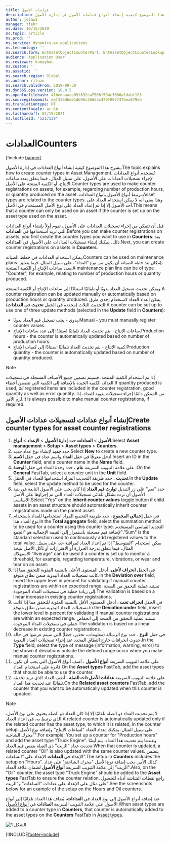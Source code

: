 ```yaml
---
title: قياسات الأصول
description: يشرح هذا الموضوع كيفية إنشاء أنواع قياسات الأصول في إدارة الأصول.
author: josaw1
manager: tfehr
ms.date: 10/15/2019
ms.topic: article
ms.prod: ''
ms.service: dynamics-ax-applications
ms.technology: ''
ms.search.form: EntAssetObjectCounterPart, EntAssetObjectCounterLookup, EntAssetCounterType, EntAssetObjectCounterTotals
audience: Application User
ms.reviewer: kamaybac
ms.custom: ''
ms.assetid: ''
ms.search.region: Global
ms.author: riluan
ms.search.validFrom: 2019-09-30
ms.dyn365.ops.version: 10.0.5
ms.openlocfilehash: 41bedaaace09f632ca7506f504c3086a1dabf193
ms.sourcegitcommit: eaf330dbee1db96c20d5ac479f007747bea079eb
ms.translationtype: HT
ms.contentlocale: ar-SA
ms.lasthandoff: 02/15/2021
ms.locfileid: "5217139"
---
```

# <a name="counters"></a><span data-ttu-id="ec57b-103">العدادات</span><span class="sxs-lookup"><span data-stu-id="ec57b-103">Counters</span></span>

[!include [banner](../../includes/banner.md)]

<span data-ttu-id="ec57b-104">يشرح هذا الموضوع كيفية إنشاء أنواع العدادات في إدارة الأصول.</span><span class="sxs-lookup"><span data-stu-id="ec57b-104">The topic explains how to create counter types in Asset Management.</span></span> <span data-ttu-id="ec57b-105">تُستخدم أنواع العدادات لإجراء تسجيلات العدادات على الأصول، على سبيل المثال، فيما يتعلق بعدد ساعات الإنتاج، أو الكمية المنتجة على الأصل.</span><span class="sxs-lookup"><span data-stu-id="ec57b-105">Counter types are used to make counter registrations on assets, for example, regarding number of production hours, or quantity produced on the asset.</span></span> <span data-ttu-id="ec57b-106">ترتبط أنواع الأصول بأنواع العدادات.</span><span class="sxs-lookup"><span data-stu-id="ec57b-106">Asset types are related to the counter types.</span></span> <span data-ttu-id="ec57b-107">وهذا يعني أنه لا يمكن استخدام العداد على أحد الأصول إلا إذا تم إعداد العداد على نوع الأصل المستخدم في الأصل.</span><span class="sxs-lookup"><span data-stu-id="ec57b-107">This means that a counter can only be used on an asset if the counter is set up on the asset type used on the asset.</span></span>

<span data-ttu-id="ec57b-108">قبل أن تتمكن من إجراء تسجيلات العدادات على الأصول، تقوم أولاً بإنشاء أنواع العدادات التي تريد استخدامها في **العدادات**.</span><span class="sxs-lookup"><span data-stu-id="ec57b-108">Before you can make counter registrations on assets, you first create the counter types you want to use in **Counters**.</span></span> <span data-ttu-id="ec57b-109">بعد ذلك، يمكنك إنشاء تسجيلات العدادات على الأصول في **العدادات**.</span><span class="sxs-lookup"><span data-stu-id="ec57b-109">Next, you can create counter registrations on assets in **Counters**.</span></span> 

<span data-ttu-id="ec57b-110">يمكن استخدام العدادات في خطط الصيانة.</span><span class="sxs-lookup"><span data-stu-id="ec57b-110">Counters can be used on maintenance plans.</span></span> <span data-ttu-id="ec57b-111">بإمكان بند خطة الصيانة أن يكون من نوع "العداد"، على سبيل المثال، فيما يتعلق بعدد ساعات الإنتاج أو الكمية المنتجة.</span><span class="sxs-lookup"><span data-stu-id="ec57b-111">A maintenance plan line can be of type "Counter", for example, relating to number of production hours or quantity produced.</span></span> 

<span data-ttu-id="ec57b-112">ويمكن تحديث تسجيل العداد يدويًا أو تلقائيًا استنادًا إلى ساعات الإنتاج أو الكمية المنتجة.</span><span class="sxs-lookup"><span data-stu-id="ec57b-112">A counter registration can be updated manually or automatically based on production hours or quantity produced.</span></span> <span data-ttu-id="ec57b-113">يمكن إعداد العداد لاستخدام إحدى طرق التحديث الثلاث (محددة في الحقل **تحديث** في **العدادات**):</span><span class="sxs-lookup"><span data-stu-id="ec57b-113">A counter can be set up to use one of three update methods (selected in the **Update** field in **Counters**):</span></span>
  
- <span data-ttu-id="ec57b-114">يدوي - يجب تسجيل قيم العداد يدويًا.</span><span class="sxs-lookup"><span data-stu-id="ec57b-114">Manual - you must manually register counter values.</span></span>  
- <span data-ttu-id="ec57b-115">ساعات الإنتاج - يتم تحديث العداد تلقائيًا استنادًا إلى عدد ساعات الإنتاج.</span><span class="sxs-lookup"><span data-stu-id="ec57b-115">Production hours - the counter is automatically updated based on number of production hours.</span></span>  
- <span data-ttu-id="ec57b-116">كمية الإنتاج - يتم تحديث العداد تلقائيًا استنادًا إلى كميات الإنتاج.</span><span class="sxs-lookup"><span data-stu-id="ec57b-116">Production quantity - the counter is automatically updated based on number of quantity produced.</span></span>  

>[!NOTE]
><span data-ttu-id="ec57b-117">إذا تم استخدام الكمية المنتجة، فسيتم تضمين *جميع* الأصناف المسجلة في تسجيلات العداد، الكمية الجيدة بالإضافة إلى الكمية التي تتضمن أخطاء.</span><span class="sxs-lookup"><span data-stu-id="ec57b-117">If quantity produced is used, *all* registered items are included in the counter registration, good quantity as well as error quantity.</span></span> <span data-ttu-id="ec57b-118">من الممكن دائمًا إجراء تسجيلات يدوية للعداد، إذا لزم الأمر.</span><span class="sxs-lookup"><span data-stu-id="ec57b-118">It is always possible to make manual counter registrations, if required.</span></span>

## <a name="create-counter-types-for-asset-counter-registrations"></a><span data-ttu-id="ec57b-119">إنشاء أنواع عدادات لتسجيلات عدادات الأصول</span><span class="sxs-lookup"><span data-stu-id="ec57b-119">Create counter types for asset counter registrations</span></span>

1. <span data-ttu-id="ec57b-120">حدد **إدارة الأصول** > **الإعداد** > **أنواع‏‎ الأصول** > **العدادات‏‎**.</span><span class="sxs-lookup"><span data-stu-id="ec57b-120">Select **Asset management** > **Setup** > **Asset types** > **Counters**.</span></span>
2. <span data-ttu-id="ec57b-121">حدد **جديد** لإنشاء نوع عداد جديد.</span><span class="sxs-lookup"><span data-stu-id="ec57b-121">Select **New** to create a new counter type.</span></span>
3. <span data-ttu-id="ec57b-122">أدخل معرفًا في حقل **العداد** واسم عداد في حقل **الاسم**.</span><span class="sxs-lookup"><span data-stu-id="ec57b-122">Insert an ID in the **Counter** field, and a counter name in the **Name** field.</span></span>
4. <span data-ttu-id="ec57b-123">على علامة التبويب السريعة **عام** ، حدد وحدة العداد في حقل **الوحدة** .</span><span class="sxs-lookup"><span data-stu-id="ec57b-123">On the **General** FastTab, select a counter unit in the **Unit** field.</span></span>
5. <span data-ttu-id="ec57b-124">في الحقل‏‎ **تحديث** ، حدد طريقة التحديث المراد استخدامها للعداد.</span><span class="sxs-lookup"><span data-stu-id="ec57b-124">In the **Update** field, select the update method to be used for the counter.</span></span>
6. <span data-ttu-id="ec57b-125">حدد "نعم" على زر التبديل **توارث قيم العداد** إذا كان يجب على الأصول التابعة في بنية الأصول أن ترث بشكل تلقائي تسجيلات العداد التي تم إجراؤها على الأصل الأساسي.</span><span class="sxs-lookup"><span data-stu-id="ec57b-125">Select "Yes" on the **Inherit counter values** toggle button if child assets in an asset structure should automatically inherit counter registrations made on the parent asset.</span></span>
7. <span data-ttu-id="ec57b-126">في حقل **إجمالي المجموع‬** ، حدد طريقة التجميع المراد استخدامها للعداد باستخدام نوع العداد هذا.</span><span class="sxs-lookup"><span data-stu-id="ec57b-126">In the **Total aggregate** field, select the summation method to be used for a counter using this counter type.</span></span> <span data-ttu-id="ec57b-127">التحديد القياسي المستخدم لإضافة قيم مسجلة باستمرار إلى القيمة الإجمالية هو "الجمع".</span><span class="sxs-lookup"><span data-stu-id="ec57b-127">"Sum" is the standard selection used to continuously add registered values to the total value.</span></span> <span data-ttu-id="ec57b-128">يمكن استخدام "المتوسط" إذا تم إعداد العداد لمراقبة حد، على سبيل المثال، فيما يتعلق بدرجة الحرارة أو الاهتزازات أو تآكل الأصل نتيجة الاستهلاك.</span><span class="sxs-lookup"><span data-stu-id="ec57b-128">"Average" can be used if a counter is set up to monitor a threshold, for example, regarding temperature, vibrations, or wear and tear on an asset.</span></span> 
8. <span data-ttu-id="ec57b-129">في الحقل **انحراف لأعلى‬**، أدخل المستوى الأعلى بالنسبة المئوية للتحقق مما إذا كانت تسجيلات العداد اليدوية ضمن نطاق متوقع.</span><span class="sxs-lookup"><span data-stu-id="ec57b-129">In the **Deviation over** field, insert the upper level in percent for validating if manual counter registrations are within an expected range.</span></span> <span data-ttu-id="ec57b-130">تستند عملية التحقق من الصحة إلى زيادة خطية في تسجيلات العداد الموجودة.</span><span class="sxs-lookup"><span data-stu-id="ec57b-130">The validation is based on a linear increase in existing counter registrations.</span></span>
9. <span data-ttu-id="ec57b-131">في الحقل **انحراف تحت‬** ، أدخل المستوى الأقل بالنسبة المئوية للتحقق مما إذا كانت تسجيلات العداد اليدوية ضمن نطاق متوقع.</span><span class="sxs-lookup"><span data-stu-id="ec57b-131">In the **Deviation under** field, insert the lower level in percent for validating if manual counter registrations are within an expected range.</span></span> <span data-ttu-id="ec57b-132">تستند عملية التحقق من الصحة إلى انخفاض خطي في تسجيلات العداد الموجودة.</span><span class="sxs-lookup"><span data-stu-id="ec57b-132">The validation is based on a linear decrease in existing counter registrations.</span></span>
10. <span data-ttu-id="ec57b-133">في حقل **النوع** ، حدد نوع الرسالة (معلومات، تحذير، خطأ) التي سيتم عرضها في حالة حدوث انحرافات خارج النطاق المحدد عند إجراء تسجيلات العداد اليدوية.</span><span class="sxs-lookup"><span data-stu-id="ec57b-133">In the **Type** field, select the type of message (information, warning, error) to be shown if deviations outside the defined range occur when you make manual counter registrations.</span></span>
11. <span data-ttu-id="ec57b-134">على علامة التبويب السريعة **أنواع الأصول** ، أضف أنواع الأصول التي يجب أن تكون قادرة على استخدام العداد.</span><span class="sxs-lookup"><span data-stu-id="ec57b-134">On the **Asset types** FastTab, add the asset types that should be able to use the counter.</span></span>
12. <span data-ttu-id="ec57b-135">على علامة التبويب السريعة **عدادات الأصل ذات الصلة** ، أضف العداد الذي تريد تحديثه تلقائيًا عند تحديث هذا العداد.</span><span class="sxs-lookup"><span data-stu-id="ec57b-135">On the **Related asset counters** FastTab, add the counter that you want to be automatically updated when this counter is updated.</span></span>


>[!NOTE]
><span data-ttu-id="ec57b-136">لا يتم تحديث العداد ذو الصلة تلقائيًا إلا إذا كان العداد ذو الصلة يحتوي على نوع الأصل، الذي يرتبط به، في إعداد العداد.</span><span class="sxs-lookup"><span data-stu-id="ec57b-136">A related counter is automatically updated only if the related counter has the asset type, to which it is related, in the counter setup.</span></span> <span data-ttu-id="ec57b-137">على سبيل المثال: يمكنك إعداد العداد "لساعات الإنتاج" وإضافة نوع الأصل "محرك الشاحنة".</span><span class="sxs-lookup"><span data-stu-id="ec57b-137">For example: You set up a counter for "Production hours" and add the asset type "Truck Engine".</span></span> <span data-ttu-id="ec57b-138">وعندما يتم تحديث هذا العداد، يتم أيضًا تحديث عداد "الزيت" ذي الصلة بنفس قيم العداد.</span><span class="sxs-lookup"><span data-stu-id="ec57b-138">When that counter is updated, a related counter "Oil" is also updated with the same counter values.</span></span> <span data-ttu-id="ec57b-139">يتضمن الإعداد في **العدادات** الإعداد على "الساعات".</span><span class="sxs-lookup"><span data-stu-id="ec57b-139">The setup in **Counters** includes the setup on "Hours".</span></span> <span data-ttu-id="ec57b-140">كذلك الأمر، يجب إضافة نوع الأصل "محرك الشاحنة" على عداد "الزيت" إلى علامة التبويب السريعة **أنواع الأصول** لضمان علاقة العداد.</span><span class="sxs-lookup"><span data-stu-id="ec57b-140">Also, on the "Oil" counter, the asset type "Truck Engine" should be added to the **Asset types** FastTab to ensure the counter relation.</span></span> <span data-ttu-id="ec57b-141">راجع لقطات الشاشة أدناه للحصول على مثال على الإعداد على عدادات "الساعات" و"الزيت".</span><span class="sxs-lookup"><span data-stu-id="ec57b-141">See the screenshots below for an example of the setup on the Hours and Oil counters.</span></span>

<span data-ttu-id="ec57b-142">عند إضافة أنواع الأصول إلى نوع العداد في **العدادات**، يُضاف هذا العداد تلقائيًا إلى أنواع الأصول على علامة التبويب السريعة **العدادات** في [أنواع الأصول](../setup-for-objects/object-types.md).</span><span class="sxs-lookup"><span data-stu-id="ec57b-142">When asset types are added to a counter type in **Counters**, that counter is automatically added to the asset types on the **Counters** FastTab in [Asset types](../setup-for-objects/object-types.md).</span></span>

![الشكل 1](media/071-setup-for-objects.png)



[!INCLUDE[footer-include](../../../includes/footer-banner.md)]